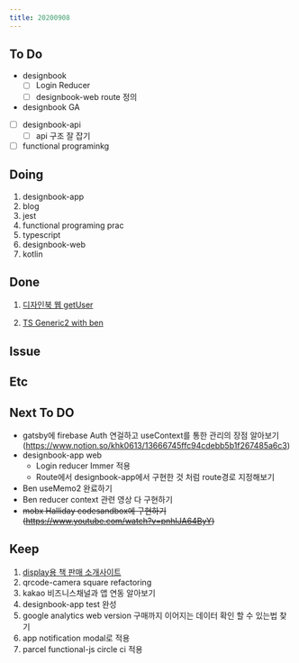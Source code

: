 ```yaml
---
title: 20200908
---
```


## To Do

- designbook
  - [ ] Login Reducer
  - [ ] designbook-web route 정의
- designbook GA
- [ ] designbook-api
  - [ ] api 구조 잘 잡기
- [ ] functional programinkg

## Doing

1. designbook-app
2. blog
3. jest
4. functional programing prac
5. typescript
6. designbook-web
7. kotlin

## Done

1. [디자인북 웹 getUser](https://www.notion.so/khk0613/getUser-2dde0a3c36394e5498bae4039d51225f)

2. [TS Generic2 with ben](https://www.notion.so/khk0613/Generic2-85a2449da6124bb2971e6070d3b6cf4d)

## Issue

## Etc

## Next To DO

- gatsby에 firebase Auth 연걸하고 useContext를 통한 관리의 장점 알아보기(https://www.notion.so/khk0613/13666745ffc94cdebb5b1f267485a6c3)
- designbook-app web
  - Login reducer Immer 적용
  - Route에서 designbook-app에서 구현한 것 처럼 route경로 지정해보기
- Ben useMemo2 완료하기
- Ben reducer context 관련 영상 다 구현하기
- <strike>mobx Halliday codesandbox에 구현하기 (https://www.youtube.com/watch?v=pnhIJA64ByY)</strike>

## Keep

1. [display용 책 판매 소개사이트](https://www.notion.so/664d830ecbd64cfd92ec8d22efa725fa)
2. qrcode-camera square refactoring
3. kakao 비즈니스채널과 앱 연동 알아보기
4. designbook-app test 완성
5. google analytics web version 구매까지 이어지는 데이터 확인 할 수 있는법 찾기
6. app notification modal로 적용
7. parcel functional-js circle ci 적용
